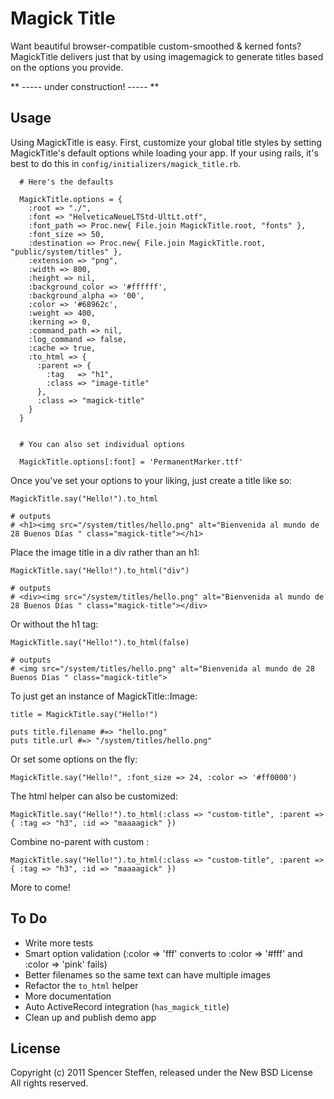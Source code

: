 Magick Title
============

Want beautiful browser-compatible custom-smoothed & kerned fonts? MagickTitle delivers just that by using imagemagick to generate titles based on the options you provide.

** ----- under construction! ----- **
   
Usage
-----

Using MagickTitle is easy. First, customize your global title styles by setting MagickTitle's default options while loading your app. If your using rails, it's best to do this in `config/initializers/magick_title.rb`. 

      # Here's the defaults

      MagickTitle.options = {
        :root => "./",
        :font => "HelveticaNeueLTStd-UltLt.otf",
        :font_path => Proc.new{ File.join MagickTitle.root, "fonts" },
        :font_size => 50,
        :destination => Proc.new{ File.join MagickTitle.root, "public/system/titles" },
        :extension => "png",
        :width => 800,
        :height => nil,
        :background_color => '#ffffff',
        :background_alpha => '00',
        :color => '#68962c',
        :weight => 400,
        :kerning => 0,
        :command_path => nil,
        :log_command => false,
        :cache => true,
        :to_html => {
          :parent => {
            :tag   => "h1",
            :class => "image-title"
          },
          :class => "magick-title"
        }
      }
    
    
      # You can also set individual options

      MagickTitle.options[:font] = 'PermanentMarker.ttf'
      
      
Once you've set your options to your liking, just create a title like so:

    MagickTitle.say("Hello!").to_html 
    
    # outputs
    # <h1><img src="/system/titles/hello.png" alt="Bienvenida al mundo de 28 Buenos Días " class="magick-title"></h1>


Place the image title in a div rather than an h1:

    MagickTitle.say("Hello!").to_html("div")
    
    # outputs
    # <div><img src="/system/titles/hello.png" alt="Bienvenida al mundo de 28 Buenos Días " class="magick-title"></div>


Or without the h1 tag: 
  
    MagickTitle.say("Hello!").to_html(false)
    
    # outputs
    # <img src="/system/titles/hello.png" alt="Bienvenida al mundo de 28 Buenos Días " class="magick-title">


To just get an instance of MagickTitle::Image:

    title = MagickTitle.say("Hello!")
    
    puts title.filename #=> "hello.png"
    puts title.url #=> "/system/titles/hello.png"


Or set some options on the fly:

    MagickTitle.say("Hello!", :font_size => 24, :color => '#ff0000')
    
    
The html helper can also be customized:

    MagickTitle.say("Hello!").to_html(:class => "custom-title", :parent => { :tag => "h3", :id => "maaaagick" })
    
    
Combine no-parent with custom :

    MagickTitle.say("Hello!").to_html(:class => "custom-title", :parent => { :tag => "h3", :id => "maaaagick" })
     
    
    
    
More to come!

   
To Do
-----

* Write more tests
* Smart option validation (:color => 'fff' converts to :color => '#fff' and :color => 'pink' fails)
* Better filenames so the same text can have multiple images
* Refactor the `to_html` helper
* More documentation
* Auto ActiveRecord integration (`has_magick_title`)
* Clean up and publish demo app


License
-------

Copyright (c) 2011 Spencer Steffen, released under the New BSD License All rights reserved.